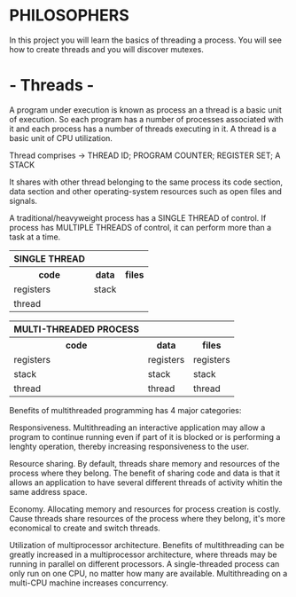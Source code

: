 # PHILOSOPHERS

In this project you will learn the basics of threading a process.
You will see how to create threads and you will discover mutexes.

# - Threads -

A program under execution is known as process an a thread is a basic unit of
execution.
So each program has a number of processes associated with it and each process has a number of threads executing in it.
A thread is a basic unit of CPU utilization.

Thread comprises ->
		                THREAD ID;
			                  PROGRAM COUNTER;
				                    REGISTER SET;
					                      A STACK

It shares with other thread belonging to the same process its code section,
data section and other operating-system resources such as open files and signals.

A traditional/heavyweight process has a SINGLE THREAD of control.
If process has MULTIPLE THREADS of control, it can perform more than a task at a time.

<table>
  <tr>
  <th>SINGLE THREAD</th>
  </tr>
  <tr>
    <th>code</th>
    <th>data</th>
    <th>files</th>
  </tr>
  <tr>
    <td>registers</td>
    <td>stack</td>
  </tr>
  <tr>
    <td>thread</td>
  </tr>
</table>

<table>
  <tr>
  <th>MULTI-THREADED PROCESS</th>
  </tr>
  <tr>
    <th>code</th>
    <th>data</th>
    <th>files</th>
  </tr>
  <tr>
    <td>registers</td>
    <td>registers</td>
    <td>registers</td>
  </tr>
  <tr>
    <td>stack</td>
    <td>stack</td>
    <td>stack</td>
  </tr>
  <tr>
    <td>thread</td>
    <td>thread</td>
    <td>thread</td>
  </tr>
</table>

Benefits of multithreaded programming has 4 major categories:

Responsiveness. Multithreading an interactive application may allow a program to continue running
even if part of it is blocked or is performing a lenghty operation, thereby increasing responsiveness to the user.

Resource sharing. By default, threads share memory and resources of the process where they belong.
The benefit of sharing code and data is that it allows an application to have several different threads of activity whitin the same address space.

Economy. Allocating memory and resources for process creation is costly.
Cause threads share resources of the process where they belong, it's more economical to create and switch threads.

Utilization of multiprocessor architecture. Benefits of multithreading can be greatly increased in a multiprocessor architecture,
where threads may be running in parallel on different processors.
A single-threaded process can only run on one CPU, no matter how many are available. Multithreading on a multi-CPU machine increases concurrency.
